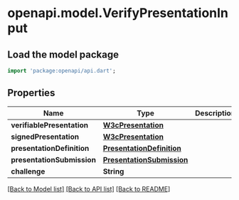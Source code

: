 # openapi.model.VerifyPresentationInput

## Load the model package

```dart
import 'package:openapi/api.dart';
```

## Properties

| Name                       | Type                                                    | Description | Notes      |
| -------------------------- | ------------------------------------------------------- | ----------- | ---------- |
| **verifiablePresentation** | [**W3cPresentation**](W3cPresentation.md)               |             | [optional] |
| **signedPresentation**     | [**W3cPresentation**](W3cPresentation.md)               |             | [optional] |
| **presentationDefinition** | [**PresentationDefinition**](PresentationDefinition.md) |             | [optional] |
| **presentationSubmission** | [**PresentationSubmission**](PresentationSubmission.md) |             | [optional] |
| **challenge**              | **String**                                              |             | [optional] |

[[Back to Model list]](../README.md#documentation-for-models) [[Back to API list]](../README.md#documentation-for-api-endpoints) [[Back to README]](../README.md)
